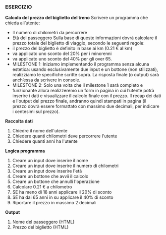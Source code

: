 ### ESERCIZIO
**Calcolo del prezzo del biglietto del treno**
Scrivere un programma che chieda all’utente:
- Il numero di chilometri da percorrere
- Età del passeggero
Sulla base di queste informazioni dovrà calcolare il prezzo totale del biglietto di viaggio, secondo le seguenti regole:
- il prezzo del biglietto è definito in base ai km (0.21 € al km)
- va applicato uno sconto del 20% per i minorenni
- va applicato uno sconto del 40% per gli over 65.
- MILESTONE 1:
Iniziamo implementando il programma senza alcuna estetica: usando esclusivamente due input e un bottone (non stilizzati), realizziamo le specifiche scritte sopra. La risposta finale (o output) sarà anch’essa da scrivere in console.
- MILESTONE 2:
Solo una volta che il milestone 1 sarà completo e funzionante allora realizzeremo un form in pagina in cui l’utente potrà inserire i dati e visualizzare il calcolo finale con il prezzo.
Il recap dei dati e l'output del prezzo finale, andranno quindi stampati in pagina (il prezzo dovrà essere formattato con massimo due decimali, per indicare i centesimi sul prezzo).

**Raccolta dati**
1. Chiedre il nome dell'utente
2. Chiedere quanti chilometri deve percorrere l'utente
3. Chiedere quanti anni ha l'utente

**Logica programma**
1. Creare un input dove inserire il nome
2. Creare un input dove inserire il numero di chilometri
3. Creare un input dove inserire l'età
4. Creare un bottone che avvii il calcolo
5. Creare un bottone che annulli l'operazione
6. Calcolare 0.21 € a chilometro
7. SE ha meno di 18 anni applicare il 20% di sconto
8. SE ha dai 65 anni in su applicare il 40% di sconto
9. Riportare il prezzo in massimo 2 decimali

**Output**
1. Nome del passeggero (HTML)
2. Prezzo del biglietto (HTML)